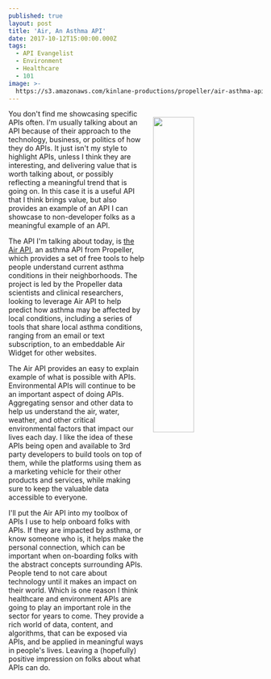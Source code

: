 ```yaml
---
published: true
layout: post
title: 'Air, An Asthma API'
date: 2017-10-12T15:00:00.000Z
tags:
  - API Evangelist
  - Environment
  - Healthcare
  - 101
image: >-
  https://s3.amazonaws.com/kinlane-productions/propeller/air-asthma-api-text-phone-aa3.png
---
```

<p><img src="https://s3.amazonaws.com/kinlane-productions/propeller/air-asthma-api-text-phone-aa3.png" align="right" width="40%" style="padding: 15px;" /></p>You don't find me showcasing specific APIs often. I'm usually talking about an API because of their approach to the technology, business, or politics of how they do APIs. It just isn't my style to highlight APIs, unless I think they are interesting, and delivering value that is worth talking about, or possibly reflecting a meaningful trend that is going on. In this case it is a useful API that I think brings value, but also provides an example of an API I can showcase to non-developer folks as a meaningful example of an API.

The API I'm talking about today, is [the Air API](https://www.propellerhealth.com/air-by-propeller/), an asthma API from Propeller, which provides a set of free tools to help people understand current asthma conditions in their neighborhoods. The project is led by the Propeller data scientists and clinical researchers, looking to leverage Air API to help predict how asthma may be affected by local conditions, including a series of tools that share local asthma conditions, ranging from an email or text subscription, to an embeddable Air Widget for other websites.

The Air API provides an easy to explain example of what is possible with APIs. Environmental APIs will continue to be an important aspect of doing APIs. Aggregating sensor and other data to help us understand the air, water, weather, and other critical environmental factors that impact our lives each day. I like the idea of these APIs being open and available to 3rd party developers to build tools on top of them, while the platforms using them as a marketing vehicle for their other products and services, while making sure to keep the valuable data accessible to everyone.

I'll put the Air API into my toolbox of APIs I use to help onboard folks with APIs. If they are impacted by asthma, or know someone who is, it helps make the personal connection, which can be important when on-boarding folks with the abstract concepts surrounding APIs. People tend to not care about technology until it makes an impact on their world. Which is one reason I think healthcare and environment APIs are going to play an important role in the sector for years to come. They provide a rich world of data, content, and algorithms, that can be exposed via APIs, and be applied in meaningful ways in people's lives. Leaving a (hopefully) positive impression on folks about what APIs can do.
